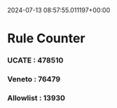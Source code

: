 2024-07-13 08:57:55.011197+00:00
# Rule Counter 
 ### UCATE : 478510

 ### Veneto : 76479

 ### Allowlist : 13930